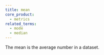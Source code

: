 ```yaml
---
title: mean
core_product:
  - metrics
related_terms:
  - mode
  - median
---
```

The mean is the average number in a dataset.